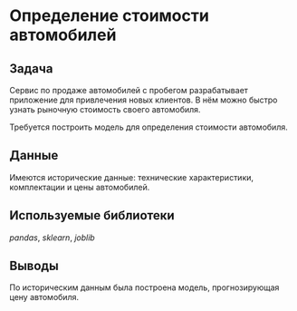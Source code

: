 # Определение стоимости автомобилей

## Задача
Сервис по продаже автомобилей с пробегом разрабатывает приложение для привлечения новых клиентов. В нём можно быстро узнать рыночную стоимость своего автомобиля.

Требуется построить модель для определения стоимости автомобиля.

## Данные
Имеются исторические данные: технические характеристики, комплектации и цены автомобилей.

## Используемые библиотеки
*pandas*, *sklearn*, *joblib* 

## Выводы
По историческим данным была построена модель, прогнозирующая цену автомобиля.
